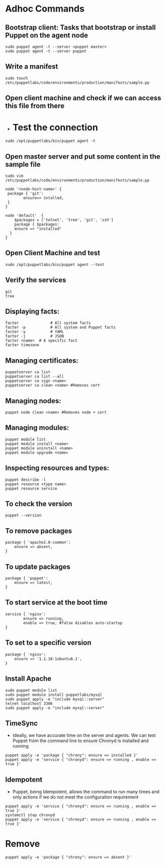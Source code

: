 # Adhoc Commands
## Bootstrap client: Tasks that bootstrap or install Puppet on the agent node
```
sudo puppet agent -t --server <puppet master>
sudo puppet agent -t --server puppet
```

## Write a manifest
```
sudo touch /etc/puppetlabs/code/environments/production/manifests/sample.pp
```

## Open client machine and check if we can access this file from there
 - # Test the connection
```
sudo /opt/puppetlabs/bin/puppet agent -t
```

## Open master server and put some content in the sample file
```
sudo vim /etc/puppetlabs/code/environments/production/manifests/sample.pp
```

```
node '<node-host-name>'	{
 package { 'git':
        ensure=> intalled,
 }
}

node 'default'	{
	$packages = ['telnet', 'tree', 'git', 'zsh']
	package { $packages:
	ensure => "installed"
  }
}
```

## Open Client Machine and test
```
sudo /opt/puppetlabs/bin/puppet agent --test
```

## Verify the services
```
git
tree
```


## Displaying facts:
```
facter              # All system facts
facter -p           # All system and Puppet facts
facter -y           # YAML
facter -j           # JSON
facter <name>  # A specific fact
facter timezone
```

## Managing certificates:
```
puppetserver ca list
puppetserver ca list --all
puppetserver ca sign <name>
puppetserver ca clean <name> #Removes cert
```

## Managing nodes:
```
puppet node clean <name> #Removes node + cert
```

## Managing modules:
```
puppet module list
puppet module install <name>
puppet module uninstall <name>
puppet module upgrade <name>
```

## Inspecting resources and types:
```
puppet describe -l
puppet resource <type name>
puppet resource service
```

## To check the version
```
puppet --version
```

## To remove packages
```
package { 'apache2.0-common':
	ensure => absent,
}
```

## To update packages
```
package { 'puppet':
	ensure => latest,
}
```

## To start service at the boot time
```
service { 'nginx':
		ensure => running,
		enable => true, #false disables auto-startup
}
```

## To set to a specific version
```
package { 'nginx':
	ensure => '1.1.18-1ubuntu0.1',
}
```

## Install Apache
```
sudo puppet module list
sudo puppet module install puppetlabs/mysql
sudo puppet apply -e "include mysql::server"
telnet localhost 3306
sudo puppet apply -e "include mysql::server"
```

## TimeSync
 - Ideally, we have accurate time on the server and agents. We can test Puppet from the command line to ensure Chronyd is installed and running
```
puppet apply -e 'package { "chrony": ensure => installed }'
puppet apply -e 'service { "chronyd": ensure => running , enable => true }'
```

## Idempotent
 - Puppet, being Idempotent, allows the command to run many times and only actions if we do not meet the configuration requirement
```
puppet apply -e 'service { "chronyd": ensure => running , enable => true }'
systemctl stop chronyd
puppet apply -e 'service { "chronyd": ensure => running , enable => true }'
```

# Remove
```
puppet apply -e 'package { "chrony": ensure => absent }'
```
